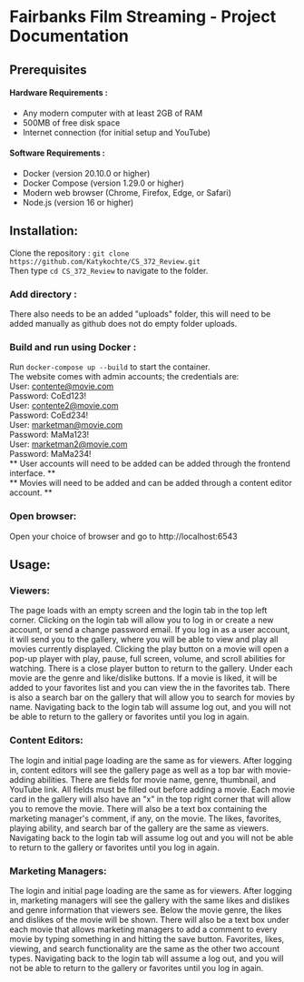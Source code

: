 # Fairbanks Film Streaming - Project Documentation

## Prerequisites

#### Hardware Requirements :
- Any modern computer with at least 2GB of RAM
- 500MB of free disk space
- Internet connection (for initial setup and YouTube)
#### Software Requirements :
- Docker (version 20.10.0 or higher)
- Docker Compose (version 1.29.0 or higher)
- Modern web browser (Chrome, Firefox, Edge, or Safari)
- Node.js (version 16 or higher)

## Installation: 
Clone the repository :
`git clone https://github.com/Katykochte/CS_372_Review.git` <br>
Then type `cd CS_372_Review` to navigate to the folder.
### Add directory : 
There also needs to be an added "uploads" folder, this will need to be added manually
as github does not do empty folder uploads. 

### Build and run using Docker :
Run `docker-compose up --build` to start the container. <br>
The website comes with admin accounts; the credentials are: <br>
User: contente@movie.com <br>
Password: CoEd123! <br>
User: contente2@movie.com <br>
Password: CoEd234! <br>
User: marketman@movie.com <br>
Password: MaMa123! <br>
User: marketman2@movie.com <br>
Password: MaMa234! <br>
<be>
** User accounts will need to be added can be added through the frontend interface. ** <br>
** Movies will need to be added and can be added through a content editor account. **

### Open browser: 
Open your choice of browser and go to http://localhost:6543

## Usage:
### Viewers: 
The page loads with an empty screen and the login tab in the top left corner. 
Clicking on the login tab will allow you to log in or create a new account, or send a change password email. 
If you log in as a user account, it will send you to the gallery, where you will be able to view and play all 
movies currently displayed. Clicking the play button on a movie will open a pop-up player with play, pause,
full screen, volume, and scroll abilities for watching. There is a close player button to return to the 
gallery. Under each movie are the genre and like/dislike buttons. If a movie is liked, it will be added to your 
favorites list and you can view the in the favorites tab. There is also a search bar on the gallery that 
will allow you to search for movies by name. Navigating back to the login tab will assume log out, and you 
will not be able to return to the gallery or favorites until you log in again. 
### Content Editors: 
The login and initial page loading are the same as for viewers. After logging in, content editors will see the gallery
page as well as a top bar with movie-adding abilities. There are fields for movie name, genre, thumbnail, and 
YouTube link. All fields must be filled out before adding a movie. Each movie card in the gallery will also have 
an "x" in the top right corner that will allow you to remove the movie. There will also be a text box containing
the marketing manager's comment, if any, on the movie. The likes, favorites, playing ability, and search bar of the 
gallery are the same as viewers. Navigating back to the login tab will assume log out and you 
will not be able to return to the gallery or favorites until you log in again.
### Marketing Managers: 
The login and initial page loading are the same as for viewers. After logging in, marketing managers will see the gallery
with the same likes and dislikes and genre information that viewers see. Below the movie genre, the likes and dislikes of
the movie will be shown. There will also be a text box under each movie that allows marketing managers to add a 
comment to every movie by typing something in and hitting the save button. Favorites, likes, viewing, and search 
functionality are the same as the other two account types. Navigating back to the login tab will assume a log out, and you 
will not be able to return to the gallery or favorites until you log in again.
